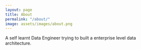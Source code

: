 ```yaml
---
layout: page
title: About
permalink: "/about/"
image: assets/images/about.png
---
```



A self learnt Data Engineer trying to built a enterprise level data architecture. 

<!-- Self learning Data Engineering is hard when you want to move from different domain, especially from non - computer science background. As a person from Mechanical Engineering background I went through the process of learning(Still learning) the jargons of Data Engineering. 


I aim to debunk all the techical terms in an understandable way and make the transition process smooth. There are lot of terminologies and tools involved in Data Engineering, once the basics are well understood, it can be used in different applications.


The world of Data Engineering involves numerous technologies and tools, such as API, SQL, Clusters, Servers, SSH, Cloud, Git, etc. I intend to break down these terminologies and tools in a way that's easily comprehensible, drawing parallels with my own experience.


Building a enterprise level data architecture is challenging, My goal is to make Data Engineering accessible for individuals from diverse backgrounds to be able to achieve that. 



 -->

